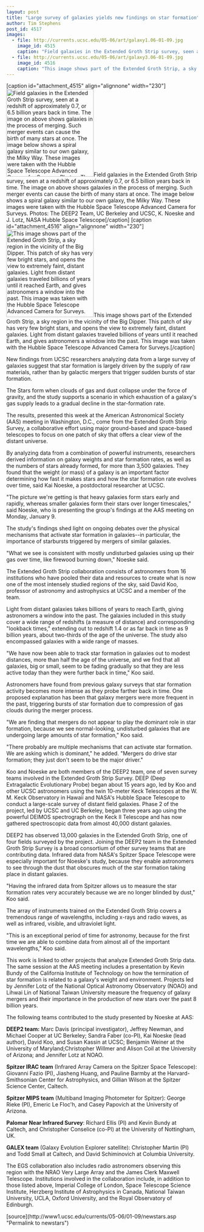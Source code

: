 ```yaml
---
layout: post
title: "Large survey of galaxies yields new findings on star formation"
author: Tim Stephens 
post_id: 4517
images:
  - file: http://currents.ucsc.edu/05-06/art/galaxy1.06-01-09.jpg
    image_id: 4515
    caption: "Field galaxies in the Extended Groth Strip survey, seen at a redshift of approximately 0.7, or 6.5 billion years back in time. The image on above shows galaxies in the process of merging. Such merger events can cause the birth of many stars at once. The image below shows a spiral galaxy similar to our own galaxy, the Milky Way. These images were taken with the Hubble Space Telescope Advanced Camera for Surveys. Photos: The DEEP2 Team, UC Berkeley and UCSC, K. Noeske and J. Lotz, NASA Hubble Space Telescope"
  - file: http://currents.ucsc.edu/05-06/art/galaxy3.06-01-09.jpg
    image_id: 4516
    caption: "This image shows part of the Extended Groth Strip, a sky region in the vicinity of the Big Dipper. This patch of sky has very few bright stars, and opens the view to extremely faint, distant galaxies. Light from distant galaxies traveled billions of years until it reached Earth, and gives astronomers a window into the past. This image was taken with the Hubble Space Telescope Advanced Camera for Surveys."
---
```


[caption id="attachment_4515" align="alignnone" width="230"]<a href="http://localhost/mysite/wp-content/uploads/2006/01/galaxy1.06-01-09.jpg"><img class="size-full wp-image-4515" src="http://localhost/mysite/wp-content/uploads/2006/01/galaxy1.06-01-09.jpg" alt="Field galaxies in the Extended Groth Strip survey, seen at a redshift of approximately 0.7, or 6.5 billion years back in time. The image on above shows galaxies in the process of merging. Such merger events can cause the birth of many stars at once. The image below shows a spiral galaxy similar to our own galaxy, the Milky Way. These images were taken with the Hubble Space Telescope Advanced Camera for Surveys. Photos: The DEEP2 Team, UC Berkeley and UCSC, K. Noeske and J. Lotz, NASA Hubble Space Telescope" width="230" height="230" /></a>Field galaxies in the Extended Groth Strip survey, seen at a redshift of approximately 0.7, or 6.5 billion years back in time. The image on above shows galaxies in the process of merging. Such merger events can cause the birth of many stars at once. The image below shows a spiral galaxy similar to our own galaxy, the Milky Way. These images were taken with the Hubble Space Telescope Advanced Camera for Surveys. Photos: The DEEP2 Team, UC Berkeley and UCSC, K. Noeske and J. Lotz, NASA Hubble Space Telescope[/caption]
[caption id="attachment_4516" align="alignnone" width="230"]<a href="http://localhost/mysite/wp-content/uploads/2006/01/galaxy3.06-01-09.jpg"><img class="size-full wp-image-4516" src="http://localhost/mysite/wp-content/uploads/2006/01/galaxy3.06-01-09.jpg" alt="This image shows part of the Extended Groth Strip, a sky region in the vicinity of the Big Dipper. This patch of sky has very few bright stars, and opens the view to extremely faint, distant galaxies. Light from distant galaxies traveled billions of years until it reached Earth, and gives astronomers a window into the past. This image was taken with the Hubble Space Telescope Advanced Camera for Surveys." width="230" height="230" /></a>This image shows part of the Extended Groth Strip, a sky region in the vicinity of the Big Dipper. This patch of sky has very few bright stars, and opens the view to extremely faint, distant galaxies. Light from distant galaxies traveled billions of years until it reached Earth, and gives astronomers a window into the past. This image was taken with the Hubble Space Telescope Advanced Camera for Surveys.[/caption]
<a name="content" id="content"></a>
<p>
  New findings from UCSC researchers analyzing data from a large survey of galaxies suggest that star formation is largely driven by the supply of raw materials, rather than by galactic mergers that trigger sudden bursts of star formation.
</p>
<p>
  The Stars form when clouds of gas and dust collapse under the force of gravity, and the study supports a scenario in which exhaustion of a galaxy's gas supply leads to a gradual decline in the star-formation rate.
</p>
<p>
  The results, presented this week at the American Astronomical Society (AAS) meeting in Washington, D.C., come from the Extended Groth Strip Survey, a collaborative effort using major ground-based and space-based telescopes to focus on one patch of sky that offers a clear view of the distant universe.
</p>
<p>
  By analyzing data from a combination of powerful instruments, researchers derived information on galaxy weights and star formation rates, as well as the numbers of stars already formed, for more than 3,500 galaxies. They found that the weight (or mass) of a galaxy is an important factor determining how fast it makes stars and how the star formation rate evolves over time, said Kai Noeske, a postdoctoral researcher at UCSC.
</p>
<p>
  "The picture we're getting is that heavy galaxies form stars early and rapidly, whereas smaller galaxies form their stars over longer timescales," said Noeske, who is presenting the group's findings at the AAS meeting on Monday, January 9.
</p>
<p>
  The study's findings shed light on ongoing debates over the physical mechanisms that activate star formation in galaxies--in particular, the importance of starbursts triggered by mergers of similar galaxies.
</p>
<p>
  "What we see is consistent with mostly undisturbed galaxies using up their gas over time, like firewood burning down," Noeske said.
</p>
<p>
  The Extended Groth Strip collaboration consists of astronomers from 16 institutions who have pooled their data and resources to create what is now one of the most intensely studied regions of the sky, said David Koo, professor of astronomy and astrophysics at UCSC and a member of the team.
</p>
<p>
  Light from distant galaxies takes billions of years to reach Earth, giving astronomers a window into the past. The galaxies included in this study cover a wide range of redshifts (a measure of distance) and corresponding "lookback times," extending out to redshift 1.4 or as far back in time as 9 billion years, about two-thirds of the age of the universe. The study also encompassed galaxies with a wide range of masses.
</p>
<p>
  "We have now been able to track star formation in galaxies out to modest distances, more than half the age of the universe, and we find that all galaxies, big or small, seem to be fading gradually so that they are less active today than they were further back in time," Koo said.
</p>
<p>
  Astronomers have found from previous galaxy surveys that star formation activity becomes more intense as they probe farther back in time. One proposed explanation has been that galaxy mergers were more frequent in the past, triggering bursts of star formation due to compression of gas clouds during the merger process.
</p>
<p>
  "We are finding that mergers do not appear to play the dominant role in star formation, because we see normal-looking, undisturbed galaxies that are undergoing large amounts of star formation," Koo said.
</p>
<p>
  "There probably are multiple mechanisms that can activate star formation. We are asking which is dominant," he added. "Mergers do drive star formation; they just don't seem to be the major driver."
</p>
<p>
  Koo and Noeske are both members of the DEEP2 team, one of seven survey teams involved in the Extended Groth Strip Survey. DEEP (Deep Extragalactic Evolutionary Probe) began about 15 years ago, led by Koo and other UCSC astronomers using the twin 10-meter Keck Telescopes at the W. M. Keck Observatory in Hawaii and NASA's Hubble Space Telescope to conduct a large-scale survey of distant field galaxies. Phase 2 of the project, led by UCSC and UC Berkeley, began three years ago using the powerful DEIMOS spectrograph on the Keck II Telescope and has now gathered spectroscopic data from almost 40,000 distant galaxies.
</p>
<p>
  DEEP2 has observed 13,000 galaxies in the Extended Groth Strip, one of four fields surveyed by the project. Joining the DEEP2 team in the Extended Groth Strip Survey is a broad consortium of other survey teams that are contributing data. Infrared data from NASA's Spitzer Space Telescope were especially important for Noeske's study, because they enable astronomers to see through the dust that obscures much of the star formation taking place in distant galaxies.
</p>
<p>
  "Having the infrared data from Spitzer allows us to measure the star formation rates very accurately because we are no longer blinded by dust," Koo said.
</p>
<p>
  The array of instruments trained on the Extended Groth Strip covers a tremendous range of wavelengths, including x-rays and radio waves, as well as infrared, visible, and ultraviolet light.
</p>
<p>
  "This is an exceptional period of time for astronomy, because for the first time we are able to combine data from almost all of the important wavelengths," Koo said.
</p>
<p>
  This work is linked to other projects that analyze Extended Groth Strip data. The same session at the AAS meeting includes a presentation by Kevin Bundy of the California Institute of Technology on how the termination of star formation is related to a galaxy's weight and environment. Projects led by Jennifer Lotz of the National Optical Astronomy Observatory (NOAO) and Lihwai Lin of National Taiwan University measure the frequency of galaxy mergers and their importance in the production of new stars over the past 8 billion years.
</p>
<p>
  The following teams contributed to the study presented by Noeske at AAS:
</p>
<p>
  <strong>DEEP2 team:</strong> Marc Davis (principal investigator), Jeffrey Newman, and Michael Cooper at UC Berkeley; Sandra Faber (co-PI), Kai Noeske (lead author), David Koo, and Susan Kassin at UCSC; Benjamin Weiner at the University of Maryland;Christopher Willmer and Alison Coil at the University of Arizona; and Jennifer Lotz at NOAO.
</p>
<p>
  <strong>Spitzer IRAC team</strong> (Infrared Array Camera on the Spitzer Space Telescope): Giovanni Fazio (PI), Jiasheng Huang, and Pauline Barmby at the Harvard-Smithsonian Center for Astrophysics, and Gillian Wilson at the Spitzer Science Center, Caltech.
</p>
<p>
  <strong>Spitzer MIPS team</strong> (Multiband Imaging Photometer for Spitzer): George Rieke (PI), Emeric Le Floc'h, and Casey Papovich at the University of Arizona.
</p>
<p>
  <strong>Palomar Near Infrared Survey</strong>: Richard Ellis (PI) and Kevin Bundy at Caltech, and Christopher Conselice (co-PI) at the University of Nottingham, UK.
</p>
<p>
  <strong>GALEX team</strong> (Galaxy Evolution Explorer satellite): Christopher Martin (PI) and Todd Small at Caltech, and David Schiminovich at Columbia University.
</p>
<p>
  The EGS collaboration also includes radio astronomers observing this region with the NRAO Very Large Array and the James Clerk Maxwell Telescope. Institutions involved in the collaboration include, in addition to those listed above, Imperial College of London, Space Telescope Science Institute, Herzberg Institute of Astrophysics in Canada, National Taiwan University, UCLA, Oxford University, and the Royal Observatory of Edinburgh.
</p>
<form>
  <input name="t1" size="-1" type="hidden">
</form>




</p>
[source](http://www1.ucsc.edu/currents/05-06/01-09/newstars.asp "Permalink to newstars")
